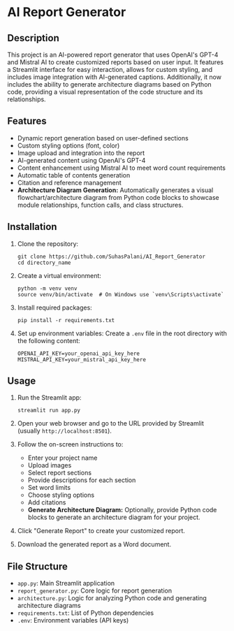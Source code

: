 
# AI Report Generator

## Description
This project is an AI-powered report generator that uses OpenAI's GPT-4 and Mistral AI to create customized reports based on user input. It features a Streamlit interface for easy interaction, allows for custom styling, and includes image integration with AI-generated captions. Additionally, it now includes the ability to generate architecture diagrams based on Python code, providing a visual representation of the code structure and its relationships.

## Features
- Dynamic report generation based on user-defined sections
- Custom styling options (font, color)
- Image upload and integration into the report
- AI-generated content using OpenAI's GPT-4
- Content enhancement using Mistral AI to meet word count requirements
- Automatic table of contents generation
- Citation and reference management
- **Architecture Diagram Generation:** Automatically generates a visual flowchart/architecture diagram from Python code blocks to showcase module relationships, function calls, and class structures.

## Installation

1. Clone the repository:
   ```
   git clone https://github.com/SuhasPalani/AI_Report_Generator
   cd directory_name
   ```

2. Create a virtual environment:
   ```
   python -m venv venv
   source venv/bin/activate  # On Windows use `venv\Scripts\activate`
   ```

3. Install required packages:
   ```
   pip install -r requirements.txt
   ```

4. Set up environment variables:
   Create a `.env` file in the root directory with the following content:
   ```
   OPENAI_API_KEY=your_openai_api_key_here
   MISTRAL_API_KEY=your_mistral_api_key_here
   ```

## Usage

1. Run the Streamlit app:
   ```
   streamlit run app.py
   ```

2. Open your web browser and go to the URL provided by Streamlit (usually `http://localhost:8501`).

3. Follow the on-screen instructions to:
   - Enter your project name
   - Upload images
   - Select report sections
   - Provide descriptions for each section
   - Set word limits
   - Choose styling options
   - Add citations
   - **Generate Architecture Diagram:** Optionally, provide Python code blocks to generate an architecture diagram for your project.

4. Click "Generate Report" to create your customized report.

5. Download the generated report as a Word document.

## File Structure
- `app.py`: Main Streamlit application
- `report_generator.py`: Core logic for report generation
- `architecture.py`: Logic for analyzing Python code and generating architecture diagrams
- `requirements.txt`: List of Python dependencies
- `.env`: Environment variables (API keys)

